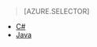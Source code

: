 > [AZURE.SELECTOR]
- [C#](../articles/iot-hub/iot-hub-csharp-csharp-c2d.md)
- [Java](../articles/iot-hub/iot-hub-java-java-c2d.md)
